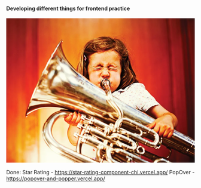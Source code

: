 #### Developing different things for frontend practice ####

![alt text](readme.png "Girl")

Done:
Star Rating - https://star-rating-component-chi.vercel.app/
PopOver - https://popover-and-popper.vercel.app/
